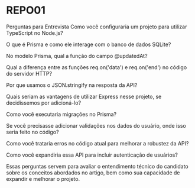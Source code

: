 # REPO01
 
Perguntas para Entrevista
Como você configuraria um projeto para utilizar TypeScript no Node.js?

O que é Prisma e como ele interage com o banco de dados SQLite?

No modelo Prisma, qual a função do campo @updatedAt?

Qual a diferença entre as funções req.on('data') e req.on('end') no código do servidor HTTP?

Por que usamos o JSON.stringify na resposta da API?

Quais seriam as vantagens de utilizar Express nesse projeto, se decidíssemos por adicioná-lo?

Como você executaria migrações no Prisma?

Se você precisasse adicionar validações nos dados do usuário, onde isso seria feito no código?

Como você trataria erros no código atual para melhorar a robustez da API?

Como você expandiria essa API para incluir autenticação de usuários?

Essas perguntas servem para avaliar o entendimento técnico do candidato sobre os conceitos abordados no artigo, bem como sua capacidade de expandir e melhorar o projeto.
